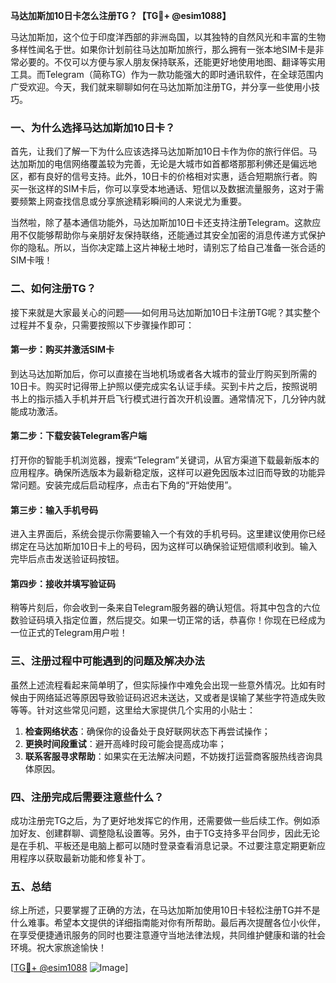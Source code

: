 **马达加斯加10日卡怎么注册TG？【TG💪+ @esim1088】**

马达加斯加，这个位于印度洋西部的非洲岛国，以其独特的自然风光和丰富的生物多样性闻名于世。如果你计划前往马达加斯加旅行，那么拥有一张本地SIM卡是非常必要的。不仅可以方便与家人朋友保持联系，还能更好地使用地图、翻译等实用工具。而Telegram（简称TG）作为一款功能强大的即时通讯软件，在全球范围内广受欢迎。今天，我们就来聊聊如何在马达加斯加注册TG，并分享一些使用小技巧。

### 一、为什么选择马达加斯加10日卡？

首先，让我们了解一下为什么应该选择马达加斯加10日卡作为你的旅行伴侣。马达加斯加的电信网络覆盖较为完善，无论是大城市如首都塔那那利佛还是偏远地区，都有良好的信号支持。此外，10日卡的价格相对实惠，适合短期旅行者。购买一张这样的SIM卡后，你可以享受本地通话、短信以及数据流量服务，这对于需要频繁上网查找信息或分享旅途精彩瞬间的人来说尤为重要。

当然啦，除了基本通信功能外，马达加斯加10日卡还支持注册Telegram。这款应用不仅能够帮助你与亲朋好友保持联络，还能通过其安全加密的消息传递方式保护你的隐私。所以，当你决定踏上这片神秘土地时，请别忘了给自己准备一张合适的SIM卡哦！

### 二、如何注册TG？

接下来就是大家最关心的问题——如何用马达加斯加10日卡注册TG呢？其实整个过程并不复杂，只需要按照以下步骤操作即可：

#### 第一步：购买并激活SIM卡

到达马达加斯加后，你可以直接在当地机场或者各大城市的营业厅购买到所需的10日卡。购买时记得带上护照以便完成实名认证手续。买到卡片之后，按照说明书上的指示插入手机并开启飞行模式进行首次开机设置。通常情况下，几分钟内就能成功激活。

#### 第二步：下载安装Telegram客户端

打开你的智能手机浏览器，搜索“Telegram”关键词，从官方渠道下载最新版本的应用程序。确保所选版本为最新稳定版，这样可以避免因版本过旧而导致的功能异常问题。安装完成后启动程序，点击右下角的“开始使用”。

#### 第三步：输入手机号码

进入主界面后，系统会提示你需要输入一个有效的手机号码。这里建议使用你已经绑定在马达加斯加10日卡上的号码，因为这样可以确保验证短信顺利收到。输入完毕后点击发送验证码按钮。

#### 第四步：接收并填写验证码

稍等片刻后，你会收到一条来自Telegram服务器的确认短信。将其中包含的六位数验证码填入指定位置，然后提交。如果一切正常的话，恭喜你！你现在已经成为一位正式的Telegram用户啦！

### 三、注册过程中可能遇到的问题及解决办法

虽然上述流程看起来简单明了，但实际操作中难免会出现一些意外情况。比如有时候由于网络延迟等原因导致验证码迟迟未送达，又或者是误输了某些字符造成失败等等。针对这些常见问题，这里给大家提供几个实用的小贴士：

1. **检查网络状态**：确保你的设备处于良好联网状态下再尝试操作；
2. **更换时间段重试**：避开高峰时段可能会提高成功率；
3. **联系客服寻求帮助**：如果实在无法解决问题，不妨拨打运营商客服热线咨询具体原因。

### 四、注册完成后需要注意些什么？

成功注册完TG之后，为了更好地发挥它的作用，还需要做一些后续工作。例如添加好友、创建群聊、调整隐私设置等。另外，由于TG支持多平台同步，因此无论是在手机、平板还是电脑上都可以随时登录查看消息记录。不过要注意定期更新应用程序以获取最新功能和修复补丁。

### 五、总结

综上所述，只要掌握了正确的方法，在马达加斯加使用10日卡轻松注册TG并不是什么难事。希望本文提供的详细指南能对你有所帮助。最后再次提醒各位小伙伴，在享受便捷通讯服务的同时也要注意遵守当地法律法规，共同维护健康和谐的社会环境。祝大家旅途愉快！

[[TG💪+ @esim1088](https://t.me/s/esim1088) ![Image](https://i.postimg.cc/4NQfJmqS/Snipaste-2025-05-13-00-14-12.png)]